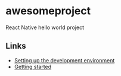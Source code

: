 # awesomeproject

React Native hello world project

## Links

- [Setting up the development environment](https://reactnative.dev/docs/environment-setup)
- [Getting started](https://reactnative.dev/docs/getting-started.html)
